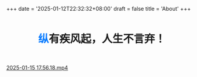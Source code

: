 +++
date = '2025-01-12T22:32:32+08:00'
draft = false
title = 'About'
+++

<div style="text-align: center; margin: 50px auto; max-width: 800px;">
    <h1 style="font-family: -apple-system, BlinkMacSystemFont, 'SF Pro Display', sans-serif; font-weight: 700;">
        <span style="color: #007AFF;">纵</span>有疾风起，人生不言弃！
    </h1>
</div>

[2025-01-15 17.56.18.mp4](https://pisces.now.cc/d/BQACAgUAAxkDAAN9Z4ea6gaALLRMX22JabghxZhN2RkAAgEVAAIDzDlUYNFRKeCEi_E2BA)